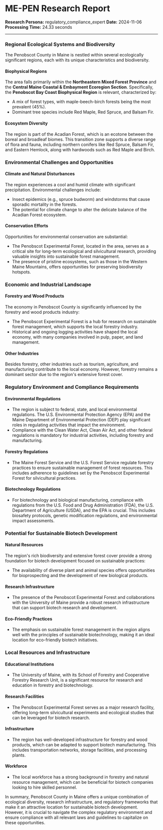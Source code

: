 # ME-PEN Research Report

**Research Persona:** regulatory_compliance_expert
**Date:** 2024-11-06
**Processing Time:** 24.33 seconds

---

### Regional Ecological Systems and Biodiversity

The Penobscot County in Maine is nestled within several ecologically significant regions, each with its unique characteristics and biodiversity.

#### Biophysical Regions
The area falls primarily within the **Northeastern Mixed Forest Province** and the **Central Maine Coastal & Embayment Ecoregion Section**. Specifically, the **Penobscot Bay Coast Biophysical Region** is relevant, characterized by:
- A mix of forest types, with maple-beech-birch forests being the most prevalent (45%).
- Dominant tree species include Red Maple, Red Spruce, and Balsam Fir.

#### Ecosystem Diversity
The region is part of the Acadian Forest, which is an ecotone between the boreal and broadleaf biomes. This transition zone supports a diverse range of flora and fauna, including northern conifers like Red Spruce, Balsam Fir, and Eastern Hemlock, along with hardwoods such as Red Maple and Birch.

### Environmental Challenges and Opportunities

#### Climate and Natural Disturbances
The region experiences a cool and humid climate with significant precipitation. Environmental challenges include:
- Insect epidemics (e.g., spruce budworm) and windstorms that cause sporadic mortality in the forests.
- The potential for climate change to alter the delicate balance of the Acadian Forest ecosystem.

#### Conservation Efforts
Opportunities for environmental conservation are substantial:
- The Penobscot Experimental Forest, located in the area, serves as a critical site for long-term ecological and silvicultural research, providing valuable insights into sustainable forest management.
- The presence of pristine ecosystems, such as those in the Western Maine Mountains, offers opportunities for preserving biodiversity hotspots.

### Economic and Industrial Landscape

#### Forestry and Wood Products
The economy in Penobscot County is significantly influenced by the forestry and wood products industry:
- The Penobscot Experimental Forest is a hub for research on sustainable forest management, which supports the local forestry industry.
- Historical and ongoing logging activities have shaped the local economy, with many companies involved in pulp, paper, and land management.

#### Other Industries
Besides forestry, other industries such as tourism, agriculture, and manufacturing contribute to the local economy. However, forestry remains a dominant sector due to the region's extensive forest cover.

### Regulatory Environment and Compliance Requirements

#### Environmental Regulations
- The region is subject to federal, state, and local environmental regulations. The U.S. Environmental Protection Agency (EPA) and the Maine Department of Environmental Protection (DEP) play significant roles in regulating activities that impact the environment.
- Compliance with the Clean Water Act, Clean Air Act, and other federal regulations is mandatory for industrial activities, including forestry and manufacturing.

#### Forestry Regulations
- The Maine Forest Service and the U.S. Forest Service regulate forestry practices to ensure sustainable management of forest resources. This includes adherence to guidelines set by the Penobscot Experimental Forest for silvicultural practices.

#### Biotechnology Regulations
- For biotechnology and biological manufacturing, compliance with regulations from the U.S. Food and Drug Administration (FDA), the U.S. Department of Agriculture (USDA), and the EPA is crucial. This includes biosafety protocols, genetic modification regulations, and environmental impact assessments.

### Potential for Sustainable Biotech Development

#### Natural Resources
The region's rich biodiversity and extensive forest cover provide a strong foundation for biotech development focused on sustainable practices:
- The availability of diverse plant and animal species offers opportunities for bioprospecting and the development of new biological products.

#### Research Infrastructure
- The presence of the Penobscot Experimental Forest and collaborations with the University of Maine provide a robust research infrastructure that can support biotech research and development.

#### Eco-Friendly Practices
- The emphasis on sustainable forest management in the region aligns well with the principles of sustainable biotechnology, making it an ideal location for eco-friendly biotech initiatives.

### Local Resources and Infrastructure

#### Educational Institutions
- The University of Maine, with its School of Forestry and Cooperative Forestry Research Unit, is a significant resource for research and education in forestry and biotechnology.

#### Research Facilities
- The Penobscot Experimental Forest serves as a major research facility, offering long-term silvicultural experiments and ecological studies that can be leveraged for biotech research.

#### Infrastructure
- The region has well-developed infrastructure for forestry and wood products, which can be adapted to support biotech manufacturing. This includes transportation networks, storage facilities, and processing plants.

#### Workforce
- The local workforce has a strong background in forestry and natural resource management, which can be beneficial for biotech companies looking to hire skilled personnel.

In summary, Penobscot County in Maine offers a unique combination of ecological diversity, research infrastructure, and regulatory frameworks that make it an attractive location for sustainable biotech development. However, it is crucial to navigate the complex regulatory environment and ensure compliance with all relevant laws and guidelines to capitalize on these opportunities.
